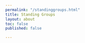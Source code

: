```yaml
---
permalink: "/standinggroups.html"
title: Standing Groups
layout: about
toc: false
published: false

---
```

